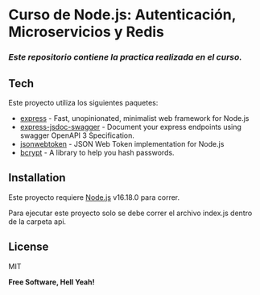 # Curso de Node.js: Autenticación, Microservicios y Redis

### _Este repositorio contiene la practica realizada en el curso._

## Tech

Este proyecto utiliza los siguientes paquetes:

- [express] - Fast, unopinionated, minimalist web framework for Node.js
- [express-jsdoc-swagger] - Document your express endpoints using swagger OpenAPI 3 Specification.
- [jsonwebtoken] - JSON Web Token implementation for Node.js
- [bcrypt] - A library to help you hash passwords.

## Installation

Este proyecto requiere [Node.js](https://nodejs.org/) v16.18.0 para correr.

Para ejecutar este proyecto solo se debe correr el archivo index.js dentro de la carpeta api.

## License

MIT

**Free Software, Hell Yeah!**

[//]: # "These are reference links used in the body of this note and get stripped out when the markdown processor does its job. There is no need to format nicely because it shouldn't be seen. Thanks SO - http://stackoverflow.com/questions/4823468/store-comments-in-markdown-syntax"
[express]: http://expressjs.com
[express-jsdoc-swagger]: https://brikev.github.io/express-jsdoc-swagger-docs/#/
[jsonwebtoken]: https://www.npmjs.com/package/jsonwebtoken
[bcrypt]: https://www.npmjs.com/package/bcrypt
